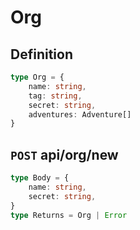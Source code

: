 # Org
## Definition
```ts
type Org = {
    name: string,
    tag: string,
    secret: string,
    adventures: Adventure[]
}
```

## `POST` api/org/new
```ts
type Body = {
    name: string,
    secret: string,
}
type Returns = Org | Error
```